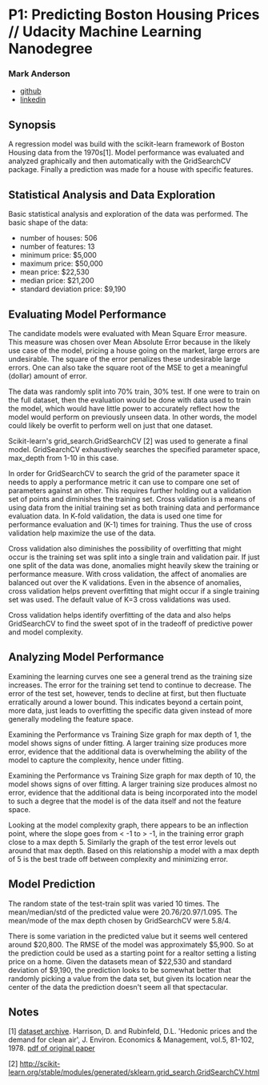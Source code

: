 # P1: Predicting Boston Housing Prices // Udacity Machine Learning Nanodegree
### Mark Anderson
 * [github](https://github.com/Mark70117)
 * [linkedin](https://www.linkedin.com/in/mark-anderson-4b702718)

## Synopsis

A regression model was build with the scikit-learn framework of
Boston Housing data from the 1970s[1].  Model performance was
evaluated and analyzed graphically and then automatically with the
GridSearchCV package.  Finally a prediction was made for a house
with specific features.

## Statistical Analysis and Data Exploration

Basic statistical analysis and exploration of the data was performed.
The basic shape of the data:
 * number of houses: 506
 * number of features: 13
 * minimum price: $5,000
 * maximum price: $50,000
 * mean price: $22,530
 * median price: $21,200
 * standard deviation price: $9,190


## Evaluating Model Performance

The candidate models were evaluated with Mean Square Error measure.
This measure was chosen over Mean Absolute Error because in the
likely use case of the model, pricing a house going on the market,
large errors are undesirable.  The square of the error penalizes
these undesirable large errors.  One can also take the square root
of the MSE to get a meaningful (dollar) amount of error.

The data was randomly split into 70% train, 30% test.  If one were
to train on the full dataset, then the evaluation would be done
with data used to train the model, which would have little power
to accurately reflect how the model would perform on previously
unseen data.  In other words, the model could likely be overfit to
perform well on just that one dataset.

Scikit-learn's grid_search.GridSearchCV [2] was used to generate a
final model.  GridSearchCV exhaustively searches the specified
parameter space, max_depth from 1-10 in this case.

In order for GridSearchCV to search the grid of the parameter space
it needs to apply a performance metric it can use to compare one set
of parameters against an other.  This requires further holding out
a validation set of points and diminishes the training set.  Cross
validation is a means of using data from the initial training set
as both training data and performance evaluation data.  In K-fold
validation, the data is used one time for performance evaluation and
(K-1) times for training.  Thus the use of cross validation help
maximize the use of the data.

Cross validation also diminishes the possibility of overfitting that
might occur is the training set was split into a single train and
validation pair.  If just one split of the data was done, anomalies
might heavily skew the training or performance measure.  With cross
validation, the affect of anomalies are balanced out over the K
validations.  Even in the absence of anomalies, cross validation
helps prevent overfitting that might occur if a single training set
was used. The default value of K=3 cross validations was used.

Cross validation helps identify overfitting of the data and also
helps GridSearchCV to find the sweet spot of in the tradeoff of
predictive power and model complexity.

## Analyzing Model Performance

Examining the learning curves one see a general trend as the training
size increases.  The error for the training set tend to continue
to decrease.  The error of the test set, however, tends to decline
at first, but then fluctuate erratically around a lower bound.  This
indicates beyond a certain point, more data, just leads to overfitting
the specific data given instead of more generally modeling the
feature space.

Examining the Performance vs Training Size graph for max depth of
1, the model shows signs of under fitting.  A larger training size
produces more error, evidence that the additional data is overwhelming
the ability of the model to capture the complexity, hence under fitting.

Examining the Performance vs Training Size graph for max depth of
10, the model shows signs of over fitting.  A larger training size
produces almost no error, evidence that the additional data is being
incorporated into the model to such a degree that the model is of
the data itself and not the feature space.

Looking at the model complexity graph, there appears to be an
inflection point, where the slope goes from < -1 to > -1, in the
training error graph close to a max depth 5.  Similarly the graph
of the test error levels out around that max depth. Based on this
relationship a model with a max depth of 5 is the best trade off
between complexity and minimizing error.

## Model Prediction

The random state of the test-train split was varied 10 times.
The mean/median/std of the predicted value were 20.76/20.97/1.095.
The mean/mode of the max depth chosen by GridSearchCV were 5.8/4.

There is some variation in the predicted value but it seems well
centered around $20,800.  The RMSE of the model was approximately
$5,900.  So at the prediction could be used as a starting point for
a realtor setting a listing price on a home.  Given the datasets
mean of $22,530 and standard deviation of $9,190, the prediction
looks to be somewhat better that randomly picking a value from
the data set, but given its location near the center of the data
the prediction doesn't seem all that spectacular.


## Notes
[1]
[dataset archive](http://archive.ics.uci.edu/ml/datasets/Housing).  Harrison,
D. and Rubinfeld, D.L.  'Hedonic prices and the demand for clean
air', J. Environ. Economics & Management, vol.5, 81-102, 1978.
[pdf of original paper](http://www.colorado.edu/ibs/crs/workshops/R_1-11-2012/root/Harrison_1978.pdf)

[2]
http://scikit-learn.org/stable/modules/generated/sklearn.grid_search.GridSearchCV.html
